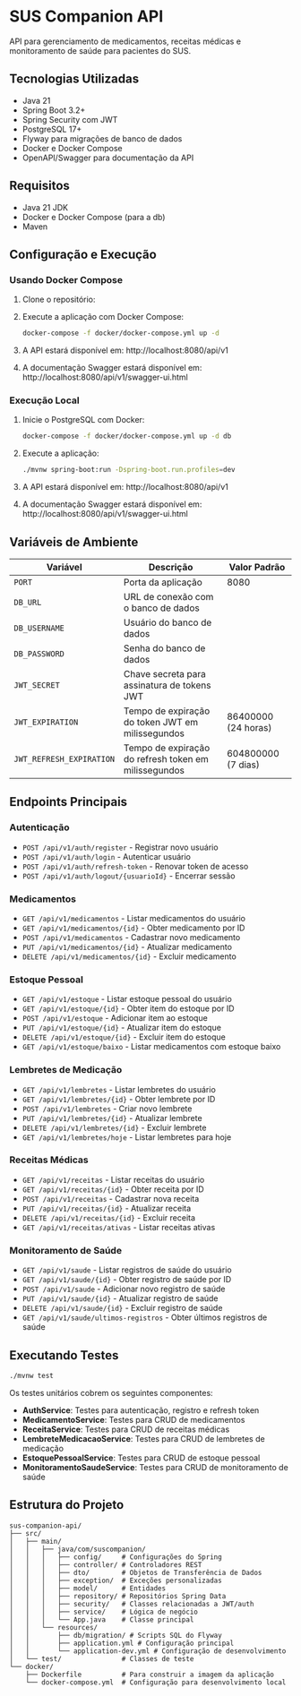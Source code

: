 # SUS Companion API

API para gerenciamento de medicamentos, receitas médicas e monitoramento de saúde para pacientes do SUS.

## Tecnologias Utilizadas

- Java 21
- Spring Boot 3.2+
- Spring Security com JWT
- PostgreSQL 17+
- Flyway para migrações de banco de dados
- Docker e Docker Compose
- OpenAPI/Swagger para documentação da API

## Requisitos

- Java 21 JDK
- Docker e Docker Compose (para a db)
- Maven

## Configuração e Execução

### Usando Docker Compose

1. Clone o repositório:

2. Execute a aplicação com Docker Compose:
   ```bash
   docker-compose -f docker/docker-compose.yml up -d
   ```

3. A API estará disponível em: http://localhost:8080/api/v1
4. A documentação Swagger estará disponível em: http://localhost:8080/api/v1/swagger-ui.html

### Execução Local

1. Inicie o PostgreSQL com Docker:
   ```bash
   docker-compose -f docker/docker-compose.yml up -d db
   ```

2. Execute a aplicação:
   ```bash
   ./mvnw spring-boot:run -Dspring-boot.run.profiles=dev
   ```

3. A API estará disponível em: http://localhost:8080/api/v1
4. A documentação Swagger estará disponível em: http://localhost:8080/api/v1/swagger-ui.html

## Variáveis de Ambiente

| Variável | Descrição | Valor Padrão |
|----------|-----------|------|
| `PORT` | Porta da aplicação | 8080 |
| `DB_URL` | URL de conexão com o banco de dados | |
| `DB_USERNAME` | Usuário do banco de dados |  |
| `DB_PASSWORD` | Senha do banco de dados |  |
| `JWT_SECRET` | Chave secreta para assinatura de tokens JWT |  |
| `JWT_EXPIRATION` | Tempo de expiração do token JWT em milissegundos | 86400000 (24 horas) |
| `JWT_REFRESH_EXPIRATION` | Tempo de expiração do refresh token em milissegundos | 604800000 (7 dias) |

## Endpoints Principais

### Autenticação

- `POST /api/v1/auth/register` - Registrar novo usuário
- `POST /api/v1/auth/login` - Autenticar usuário
- `POST /api/v1/auth/refresh-token` - Renovar token de acesso
- `POST /api/v1/auth/logout/{usuarioId}` - Encerrar sessão

### Medicamentos

- `GET /api/v1/medicamentos` - Listar medicamentos do usuário
- `GET /api/v1/medicamentos/{id}` - Obter medicamento por ID
- `POST /api/v1/medicamentos` - Cadastrar novo medicamento
- `PUT /api/v1/medicamentos/{id}` - Atualizar medicamento
- `DELETE /api/v1/medicamentos/{id}` - Excluir medicamento

### Estoque Pessoal

- `GET /api/v1/estoque` - Listar estoque pessoal do usuário
- `GET /api/v1/estoque/{id}` - Obter item do estoque por ID
- `POST /api/v1/estoque` - Adicionar item ao estoque
- `PUT /api/v1/estoque/{id}` - Atualizar item do estoque
- `DELETE /api/v1/estoque/{id}` - Excluir item do estoque
- `GET /api/v1/estoque/baixo` - Listar medicamentos com estoque baixo

### Lembretes de Medicação

- `GET /api/v1/lembretes` - Listar lembretes do usuário
- `GET /api/v1/lembretes/{id}` - Obter lembrete por ID
- `POST /api/v1/lembretes` - Criar novo lembrete
- `PUT /api/v1/lembretes/{id}` - Atualizar lembrete
- `DELETE /api/v1/lembretes/{id}` - Excluir lembrete
- `GET /api/v1/lembretes/hoje` - Listar lembretes para hoje

### Receitas Médicas

- `GET /api/v1/receitas` - Listar receitas do usuário
- `GET /api/v1/receitas/{id}` - Obter receita por ID
- `POST /api/v1/receitas` - Cadastrar nova receita
- `PUT /api/v1/receitas/{id}` - Atualizar receita
- `DELETE /api/v1/receitas/{id}` - Excluir receita
- `GET /api/v1/receitas/ativas` - Listar receitas ativas

### Monitoramento de Saúde

- `GET /api/v1/saude` - Listar registros de saúde do usuário
- `GET /api/v1/saude/{id}` - Obter registro de saúde por ID
- `POST /api/v1/saude` - Adicionar novo registro de saúde
- `PUT /api/v1/saude/{id}` - Atualizar registro de saúde
- `DELETE /api/v1/saude/{id}` - Excluir registro de saúde
- `GET /api/v1/saude/ultimos-registros` - Obter últimos registros de saúde

## Executando Testes

```bash
./mvnw test
```

Os testes unitários cobrem os seguintes componentes:

- **AuthService**: Testes para autenticação, registro e refresh token
- **MedicamentoService**: Testes para CRUD de medicamentos
- **ReceitaService**: Testes para CRUD de receitas médicas
- **LembreteMedicacaoService**: Testes para CRUD de lembretes de medicação
- **EstoquePessoalService**: Testes para CRUD de estoque pessoal
- **MonitoramentoSaudeService**: Testes para CRUD de monitoramento de saúde

## Estrutura do Projeto

```
sus-companion-api/
├── src/
│   ├── main/
│   │   ├── java/com/suscompanion/
│   │   │   ├── config/     # Configurações do Spring
│   │   │   ├── controller/ # Controladores REST
│   │   │   ├── dto/        # Objetos de Transferência de Dados
│   │   │   ├── exception/  # Exceções personalizadas
│   │   │   ├── model/      # Entidades
│   │   │   ├── repository/ # Repositórios Spring Data
│   │   │   ├── security/   # Classes relacionadas a JWT/auth
│   │   │   ├── service/    # Lógica de negócio
│   │   │   └── App.java    # Classe principal
│   │   └── resources/
│   │       ├── db/migration/ # Scripts SQL do Flyway
│   │       ├── application.yml # Configuração principal
│   │       └── application-dev.yml # Configuração de desenvolvimento
│   └── test/               # Classes de teste
└── docker/
    ├── Dockerfile          # Para construir a imagem da aplicação
    └── docker-compose.yml  # Configuração para desenvolvimento local
```

